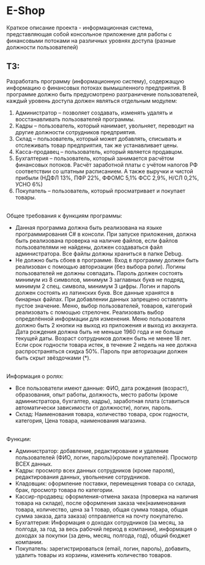 # E-Shop
Краткое описание проекта - информационная система, представляющая собой консольное приложение для работы с финансовыми потоками на различных уровнях доступа (разные должности пользователей)

ТЗ:
--
Разработать программу (информационную систему), содержащую информацию о финансовых потоках вымышленного предприятия. В программе должно быть предусмотрено разграничение пользователей, каждый уровень доступа должен являться отдельным модулем:
1. Администратор – позволяет создавать, изменять удалять и восстанавливать пользователей программы.
2. Кадры – пользователь, который нанимает, увольняет, переводит на другие должности сотрудников предприятия.
3. Склад – пользователь, который может добавлять, списывать и отслеживать товар предприятия, так же устанавливает цены.
4. Касса-продавец – пользователь, который является продавцом.
5. Бухгалтерия – пользователь, который занимается расчётом финансовых потоков. Расчёт заработной платы с учётом налогов РФ соответствии со штатным расписанием. А также выручки и чистой прибыли (НДФЛ 13%, ПФР 22%, ФФОМС 5,1% ФСС 2,9%, Н/СЛ 0,2%, УСНО 6%)
6. Покупатель – пользователь, который просматривает и покупает товары.<br><br>

Общее требования к функциям программы:<br>
- Данная программа должна быть реализована на языке программирования C# в консоли. При запуске приложения, должна быть реализована проверка на наличие файлов, если файлов пользователями не найдены, должен создаваться файл администратора. Все файлы должны храниться в папке Debug.<br>
- Не должно быть сбоев в программе. Вход в программу должен быть реализован с помощью авторизации (без выбора роли). Логины пользователей не должны совпадать. Пароль должен состоять минимум из 8 символов, минимум 3 заглавных букв не подряд, минимум 2 спец. символа, минимум 3 цифры. Логин и пароль должен состоять из латинских букв. Все данные хранятся в бинарных файлах. При добавлении данных запрещено оставлять пустое значение. Меню, выбор пользователей, товаров, категорий реализовать с помощью стрелочек. Реализовать выбор определённой информации для изменения. Меню пользователя должно быть 2 кнопки на выход из приложения и выход из аккаунта. Дата рождения должна быть не меньше 1960 года и не больше текущей даты. Возраст сотрудников должен быть не менее 18 лет. Если срок годности товара истек, в течение 2 недель на нее должна распространяться скидка 50%. Пароль при авторизации должен быть скрыт звёздочками (\*).<br><br>

Информация о ролях:<br>
- Все пользователи имеют данные: ФИО, дата рождения (возраст), образования, опыт работы, должность, место работы (кроме администратора, бухгалтер, кадры), заработная плата (ставиться автоматически зависимости от должности), логин, пароль.<br>
- Склад: Наименования товара, количество товара, срок годности, категория, Цена товара, наименования магазина.<br><br>

Функции:<br>
- Администратор: добавление, редактирование и удаление пользователей (ФИО, логин, пароль)(кроме покупателей). Просмотр ВСЕХ данных.<br>
- Кадры: просмотр всех данных сотрудников (кроме пароля), редактирования данных, увольнение сотрудников.<br>
- Кладовщик: оформление поставки, перемещения товара со склада, брак, просмотр товара по категории.<br>
- Кассир-продавец: оформления-отмена заказа (проверка на наличия товара на складе), после оформления заказа чек(наименования товара, количество, цена за 1 товар, общая сумма товара, общая сумма заказа, дата заказа) отправляется на почту покупателю.<br>
- Бухгалтерия: Информация о доходах сотрудников (за месяц, за полгода, за год, за весь рабочий период в компании), информация о доходах за покупки (за день, месяц, полгода, год), общий бюджет компании.<br>
- Покупатель: зарегистрироваться (email, логин, пароль), добавить, удалить товары из корзины, изменить количество товаров.

